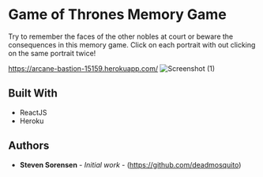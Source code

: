 # Game of Thrones Memory Game
Try to remember the faces of the other nobles at court or beware the consequences in this memory game.
Click on each portrait with out clicking on the same portrait twice!

https://arcane-bastion-15159.herokuapp.com/
![Screenshot (1)](https://user-images.githubusercontent.com/51170844/74384029-43c2bd80-4da5-11ea-8812-35812adafc0b.png)


## Built With

* ReactJS
* Heroku

## Authors

* **Steven Sorensen** - *Initial work* - (https://github.com/deadmosquito)
